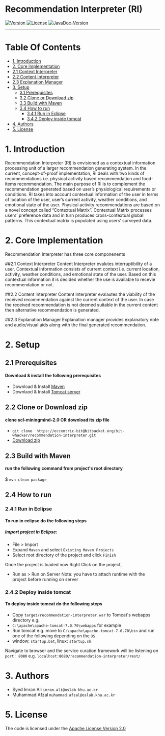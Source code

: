 # Recommendation Interpreter (RI)
[![Version](https://img.shields.io/badge/mining%20minds-version%202.5-green.svg)](http://www.miningminds.re.kr/english/)
[![License](https://img.shields.io/badge/Apache%20License%20-Version%202.0-yellowgreen.svg)](https://www.apache.org/licenses/LICENSE-2.0)
[![JavaDoc-Version](https://img.shields.io/badge/JavaDoc-Version%202.5-green.svg)](https://ubiquitous-computing-lab.github.io/Mining-Minds/doc/scl-doc/ri/doc/index.html)

--------------------------

# Table Of Contents
- [1. Introduction](#1-introduction)
- [2. Core Implementation](#2-core-implementation)
 - [2.1 Context Interpreter](#2.1-context-interpreter)
  - [2.2 Content Interpreter](#2.2-content-interpreter)
  - [2.3 Explanation Manager](#3.3-explanation-manager)
- [3. Setup](#3-setup)
  - [3.1 Prerequisites](#3.1-prerequisites)
  - [3.2 Clone or Download zip](#3.2-clone-or-download-zip)
  - [3.3 Build with Maven](#3.3-build-with-maven)
  - [3.4 How to run](#3.4-how-to-run)
    - [3.4.1 Run in Eclipse](#3.4.1-run-in-eclipse)
    - [3.4.2 Deploy inside tomcat](#3.4.2-deploy-inside-tomcat)
- [4. Authors](#4-author)
- [5. License](#5-license)
  
# 1. Introduction

Recommendation Interpreter (RI) is envisioned as a contextual information processing unit of a larger recommendation generating system. In the current, concept-of-proof implementation, RI deals with two kinds of recommendations i.e. physical activity based recommendation and food-items recommendation. The main purpose of RI is to complement the recommendation generated based on user’s physiological requirements or conditions. RI takes into account contextual information of the user in terms of location of the user, user’s current activity, weather conditions, and emotional state of the user. Physical activity recommendations are based on a novel concept called “Contextual Matrix”. Contextual Matrix processes users’ preference data and in turn produces cross-contextual global patterns. This contextual matrix is populated using users’ surveyed data.

# 2. Core Implementation

Recommendation Interpreter has three core componenents

##2.1 Context Interpreter
Content Interpreter evalutes interruptibility of a user. Contextual information consists of current context i.e. current location, activity, weather conditions, and emotional state of the user. Based on this contextual information it is decided whether the use is available to recevie recommendation or not.

##2.2 Content Interpreter
Content Interpreter evalautes the viability of the received recommendation against the current context of the user. In case the received recommendation is not deemed suitable in the current content then alternative recommendation is generated.

##2.3 Explanation Manager
Explanation manager provides explanatory note and audio/visual aids along with the final generated recommendation.

# 2. Setup
## 2.1 Prerequisites
#### Download & install the following prerequisites
- Download & Install [Maven]([https://www.apache.org/dyn/closer.cgi)
- Downlaod & Install [Tomcat server](http://tomcat.apache.org/)

## 2.2 Clone or Download zip
#### clone scl-miningmind-2.0 OR download its zip file
* `git clone  https://eccentric-bit@bitbucket.org/bit-whacker/recommendation-interpreter.git`
* [Download zip](https://eccentric-bit@bitbucket.org/bit-whacker/recommendation-interpreter.git)

## 2.3 Build with Maven
#### run the following command from project's root directory
$ `mvn clean package`

## 2.4 How to run
### 2.4.1 Run in Eclipse
#### To run in eclipse do the following steps
##### Import project in Eclipse:
* File > Import 
* Expand `Maven` and select `Existing Maven Projects` 
* Select root directory of the project and click `Finish`

Once the project is loaded now Right Click on the project, 
* Run as > Run on Server
Note: you have to attach runtime with the project before running on server

### 2.4.2 Deploy inside tomcat
#### To deploy inside tomcat do the following steps
* Copy `target/recommendation-interpreter.war` to Tomcat's webapps directory e.g. 
* `C:\apache\apache-tomcat-7.0.70\webapps` for example
* Run tomcat e.g. move to `C:\apache\apache-tomcat-7.0.70\bin` and run one of the following depending on the `OS`
* window: `startup.bat`, linux: `startup.sh`

Navigate to browser and the service curation framework will be listening on `port: 8080`
e.g. `localhost:8080/recommendation-interpreter/rest/`

# 3. Authors
- Syed Imran Ali  `imran.ali@oslab.khu.ac.kr`
- Muhammad Afzal `muhammad.afzal@oslab.khu.ac.kr`

# 5. License
The code is licensed under the [Apache License Version 2.0](http://www.apache.org/licenses/LICENSE-2.0)

